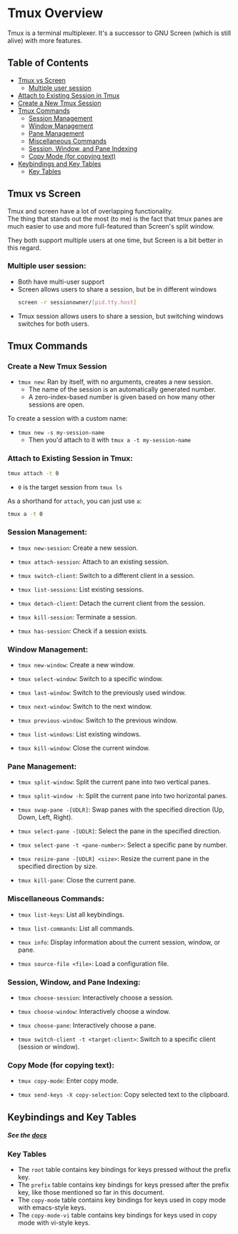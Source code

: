 # Tmux Overview

Tmux is a terminal multiplexer. It's a successor to GNU Screen (which is still
alive) with more features.  

## Table of Contents
* [Tmux vs Screen](#tmux-vs-screen) 
    * [Multiple user session](#multiple-user-session) 
* [Attach to Existing Session in Tmux](#attach-to-existing-session-in-tmux) 
* [Create a New Tmux Session](#create-a-new-tmux-session) 
* [Tmux Commands](#tmux-commands) 
    * [Session Management](#session-management) 
    * [Window Management](#window-management) 
    * [Pane Management](#pane-management) 
    * [Miscellaneous Commands](#miscellaneous-commands) 
    * [Session, Window, and Pane Indexing](#session-window-and-pane-indexing) 
    * [Copy Mode (for copying text)](#copy-mode-for-copying-text) 
* [Keybindings and Key Tables](#keybindings-and-key-tables) 
    * [Key Tables](#key-tables) 

## Tmux vs Screen
Tmux and screen have a lot of overlapping functionality.  
The thing that stands out the most (to me) is the fact that tmux panes are much 
easier to use and more full-featured than Screen's split window.  

They both support multiple users at one time, but Screen is a bit better in this
regard.  

### Multiple user session:

* Both have multi-user support
* Screen allows users to share a session, but be in different windows
  ```bash
  screen -r sessionowner/[pid.tty.host]
  ```
* Tmux session allows users to share a session, but switching windows switches for 
  both users.

## Tmux Commands

### Create a New Tmux Session

* `tmux new`: Ran by itself, with no arguments, creates a new session. 
    * The name of the session is an automatically generated number.
    * A zero-index-based number is given based on how many other sessions are open.

To create a session with a custom name:

* `tmux new -s my-session-name`
    * Then you'd attach to it with `tmux a -t my-session-name`

### Attach to Existing Session in Tmux:

```bash
tmux attach -t 0
```

* `0` is the target session from `tmux ls`

As a shorthand for `attach`, you can just use `a`:

```bash
tmux a -t 0
```

### Session Management:


* `tmux new-session`: Create a new session.

* `tmux attach-session`: Attach to an existing session.

* `tmux switch-client`: Switch to a different client in a session.

* `tmux list-sessions`: List existing sessions.

* `tmux detach-client`: Detach the current client from the session.

* `tmux kill-session`: Terminate a session.

* `tmux has-session`: Check if a session exists.



### Window Management: 


* `tmux new-window`: Create a new window.

* `tmux select-window`: Switch to a specific window.

* `tmux last-window`: Switch to the previously used window.

* `tmux next-window`: Switch to the next window.

* `tmux previous-window`: Switch to the previous window.

* `tmux list-windows`: List existing windows.

* `tmux kill-window`: Close the current window.



### Pane Management: 


* `tmux split-window`: Split the current pane into two vertical panes.

* `tmux split-window -h`: Split the current pane into two horizontal panes.

* `tmux swap-pane -[UDLR]`: Swap panes with the specified direction (Up, Down, Left, Right).

* `tmux select-pane -[UDLR]`: Select the pane in the specified direction.

* `tmux select-pane -t <pane-number>`: Select a specific pane by number.

* `tmux resize-pane -[UDLR] <size>`: Resize the current pane in the specified direction by size.

* `tmux kill-pane`: Close the current pane.



### Miscellaneous Commands:


* `tmux list-keys`: List all keybindings.

* `tmux list-commands`: List all commands.

* `tmux info`: Display information about the current session, window, or pane.

* `tmux source-file <file>`: Load a configuration file.



### Session, Window, and Pane Indexing:


* `tmux choose-session`: Interactively choose a session.

* `tmux choose-window`: Interactively choose a window.

* `tmux choose-pane`: Interactively choose a pane.

* `tmux switch-client -t <target-client>`: Switch to a specific client (session or window).


### Copy Mode (for copying text):


* `tmux copy-mode`: Enter copy mode.

* `tmux send-keys -X copy-selection`: Copy selected text to the clipboard.



## Keybindings and Key Tables
##### See the [docs](https://github.com/tmux/tmux/wiki/Getting-Started#key-bindings)

### Key Tables
* The `root` table contains key bindings for keys pressed without the prefix key.
* The `prefix` table contains key bindings for keys pressed after the prefix key, like 
  those mentioned so far in this document.
* The `copy-mode` table contains key bindings for keys used in copy mode with 
  emacs-style keys.
* The `copy-mode-vi` table contains key bindings for keys used in copy mode with 
  vi-style keys.

